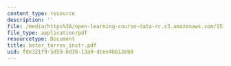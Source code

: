 ```yaml
---
content_type: resource
description: ''
file: /media/https%3A/open-learning-course-data-rc.s3.amazonaws.com/15-667-negotiation-and-conflict-management-spring-2001/fde321f95d59bd3013a9dcee4bb12eb9_bster_torres_instr.pdf
file_type: application/pdf
resourcetype: Document
title: bster_torres_instr.pdf
uid: fde321f9-5d59-bd30-13a9-dcee4bb12eb9
---
```


